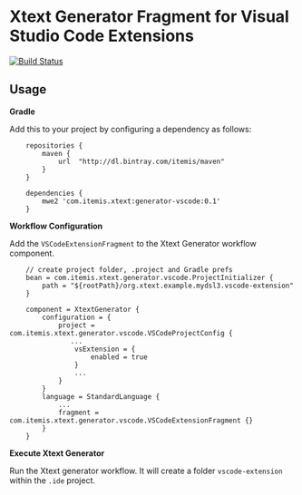 # Xtext Generator Fragment for Visual Studio Code Extensions

[![Build Status](https://travis-ci.org/itemis/xtext-generator-vscode.svg?branch=master)](https://travis-ci.org/itemis/xtext-generator-vscode)

## Usage

**Gradle**

Add this to your project by configuring a dependency as follows: 

```
	repositories {
    	maven {
  			url  "http://dl.bintray.com/itemis/maven" 
    	}
	}

	dependencies {
		mwe2 'com.itemis.xtext:generator-vscode:0.1'
	}
```

**Workflow Configuration**

Add the `VSCodeExtensionFragment` to the Xtext Generator workflow component.

```
	// create project folder, .project and Gradle prefs 	
	bean = com.itemis.xtext.generator.vscode.ProjectInitializer {
		path = "${rootPath}/org.xtext.example.mydsl3.vscode-extension"
	}

	component = XtextGenerator {
		configuration = {
			project = com.itemis.xtext.generator.vscode.VSCodeProjectConfig {
			   ...
				vsExtension = {
					enabled = true
				}
				...
			}
		}
		language = StandardLanguage {
			...
			fragment = com.itemis.xtext.generator.vscode.VSCodeExtensionFragment {}
		}
	}
```

**Execute Xtext Generator**

Run the Xtext generator workflow. It will create a folder `vscode-extension` within the `.ide` project.
